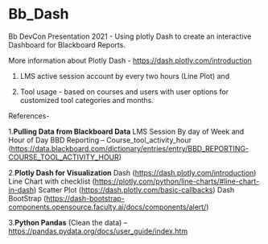# Bb_Dash

Bb DevCon Presentation 2021 - Using plotly Dash to create an interactive Dashboard for Blackboard Reports.

More information about Plotly Dash - https://dash.plotly.com/introduction

1) LMS active session account by every two hours (Line Plot) and 

2) Tool usage - based on courses and users with user options for customized tool categories and months.

References- 

1.**Pulling Data from Blackboard Data**
  LMS Session By day of Week and Hour of Day
  BBD Reporting – Course_tool_activity_hour (https://data.blackboard.com/dictionary/entries/entry/BBD_REPORTING-COURSE_TOOL_ACTIVITY_HOUR)
  
2.**Plotly Dash for Visualization**
  Dash (https://dash.plotly.com/introduction)
  Line Chart with checklist (https://plotly.com/python/line-charts/#line-chart-in-dash)
  Scatter Plot (https://dash.plotly.com/basic-callbacks)
  Dash BootStrap (https://dash-bootstrap-components.opensource.faculty.ai/docs/components/alert/)
  
3.**Python Pandas** (Clean the data) – https://pandas.pydata.org/docs/user_guide/index.htm

  

    
